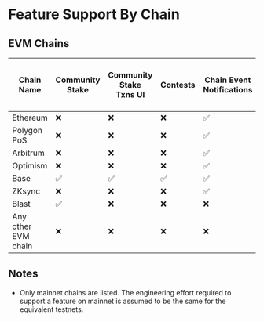 # Feature Support By Chain

## EVM Chains

| Chain Name          | Community Stake | Community Stake <br/> Txns UI | Contests | Chain Event <br/> Notifications | ERC20 & ERC1155 <br/> & ERC721 Gating | Proposal<br/> Viewing/Voting |
|---------------------|-----------------|-------------------------------|----------|---------------------------------|---------------------------------------|------------------------------|
| Ethereum            | ❌               | ❌                             | ❌        | ✅                               | ✅                                     | ❌                            |
| Polygon PoS         | ❌               | ❌                             | ❌        | ✅                               | ✅                                     | ❌                            |
| Arbitrum            | ❌               | ❌                             | ❌        | ✅                               | ✅                                     | ❌                            |
| Optimism            | ❌               | ❌                             | ❌        | ✅                               | ✅                                     | ❌                            |
| Base                | ✅               | ✅                             | ✅        | ✅                               | ✅                                     | ❌                            |
| ZKsync              | ❌               | ❌                             | ❌        | ✅                               | ✅                                     | ❌                            |
| Blast               | ✅               | ❌                             | ❌        | ❌                               | ✅                                     | ❌                            |
| Any other EVM chain | ❌               | ❌                             | ❌        | ❌                               | ✅                                     | ❌                            |

## Notes

- Only mainnet chains are listed. The engineering effort required to support a feature on mainnet is assumed to be the
  same for the equivalent testnets.